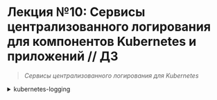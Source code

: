 # **Лекция №10: Сервисы централизованного логирования для компонентов Kubernetes и приложений // ДЗ**
> _Сервисы централизованного логирования для Kubernetes_
<details>
  <summary>kubernetes-logging</summary>

## **Задание:**
Сервисы централизованного логирования для Kubernetes

Цель:
В домашнем задании развернем сервисы для централизованного логирования (EFK/Loki) внутри Kubernetes, научимся отправлять туда структурированные логи продукта и инфраструктурных компонентов, рассмотрим способы визуализировать информацию из логов


Описание/Пошаговая инструкция выполнения домашнего задания:
Все действия описаны в методическом указании.


Критерии оценки:
0 б. - задание не выполнено
1 б. - задание выполнено
2 б. - выполнены все дополнительные задания

---

## **Выполнено:**

### 1. Подготовка Kubernetes кластера

- Поднимаем кластер k8s в yandex-cloud со следующими параметрами:
  - Как минимум 1 нода типа `standard-v2` в группе узлов `default-pool`
  - Как минимум 3 ноды типа `standard-v2` в группе узлов `infra-pool`
~~~bash
cd terraform-k8s
terraform init
terraform plan
terraform apply
~~~

~~~bash
yc managed-kubernetes cluster list-node-groups k8s-4otus
yc managed-kubernetes node-group list
yc managed-kubernetes node-group list-nodes infra-pool
~~~
~~~
+--------------------------------+---------------------------+--------------------------------+-------------+--------+
|         CLOUD INSTANCE         |      KUBERNETES NODE      |           RESOURCES            |    DISK     | STATUS |
+--------------------------------+---------------------------+--------------------------------+-------------+--------+
| ef3pdkf839gkc5n0o9rh           | cl14c492d4hm419b06ho-anuh | 2 100% core(s), 8.0 GB of      | 30.0 GB hdd | READY  |
| RUNNING_ACTUAL                 |                           | memory                         |             |        |
| ef37n1rdp4n92hes4vl0           | cl14c492d4hm419b06ho-eqog | 2 100% core(s), 8.0 GB of      | 30.0 GB hdd | READY  |
| RUNNING_ACTUAL                 |                           | memory                         |             |        |
| ef3deolh8fk91t79omv6           | cl14c492d4hm419b06ho-ixov | 2 100% core(s), 8.0 GB of      | 30.0 GB hdd | READY  |
| RUNNING_ACTUAL                 |                           | memory                         |             |        |
+--------------------------------+---------------------------+--------------------------------+-------------+--------+
~~~

В результате должна получиться следующая конфигурация кластера:
~~~bash
kubectl get nodes -o wide
~~~

~~~
NAME                        STATUS   ROLES    AGE   VERSION   INTERNAL-IP   EXTERNAL-IP     OS-IMAGE             KERNEL-VERSION      CONTAINER-RUNTIME
cl14c492d4hm419b06ho-anuh   Ready    <none>   24m   v1.23.6   10.130.0.10   51.250.47.239   Ubuntu 20.04.4 LTS   5.4.0-124-generic   containerd://1.6.7
cl14c492d4hm419b06ho-eqog   Ready    <none>   24m   v1.23.6   10.130.0.33   51.250.36.137   Ubuntu 20.04.4 LTS   5.4.0-124-generic   containerd://1.6.7
cl14c492d4hm419b06ho-ixov   Ready    <none>   24m   v1.23.6   10.130.0.12   51.250.37.122   Ubuntu 20.04.4 LTS   5.4.0-124-generic   containerd://1.6.7
cl1erdumrsmef8ne1tpu-oheq   Ready    <none>   48m   v1.23.6   10.130.0.31   51.250.37.252   Ubuntu 20.04.4 LTS   5.4.0-124-generic   containerd://1.6.7
~~~
~~~bash
yc managed-kubernetes node-group list-nodes infra-pool
~~~

Пометим ноды `infra-pool` тейнтом `node-role=infra:NoSchedule` 
~~~bash
kubectl taint nodes cl19nlrekjkf36otr3kj-emoh node-role=infra:NoSchedule
~~~

Проверим `taints` на нодах
~~~bash
kubectl get nodes -o json | jq '.items[].spec.taints'
~~~
~~~
[
  {
    "effect": "NoSchedule",
    "key": "node-role",
    "value": "infra"
  }
]
[
  {
    "effect": "NoSchedule",
    "key": "node-role",
    "value": "infra"
  }
]
[
  {
    "effect": "NoSchedule",
    "key": "node-role",
    "value": "infra"
  }
]
null
~~~

### 2. Установка HipsterShop

Для начала, установим в Kubernetes кластер уже знакомый нам HipsterShop.
~~~bash
kubectl create ns microservices-demo
kubectl apply -f https://raw.githubusercontent.com/express42/otus-platform-snippets/master/Module-02/Logging/microservices-demo-without-resources.yaml \
-n microservices-demo
~~~

Проверим, что все pod развернулись на ноде из default-pool:
~~~bash
kubectl get pods -n microservices-demo -o wide
~~~
~~~
NAME                                     READY   STATUS             RESTARTS      AGE   IP              NODE                        NOMINATED NODE   READINESS GATES
adservice-548889999f-mv2db               0/1     ImagePullBackOff   0             16m   10.112.128.20   cl1erdumrsmef8ne1tpu-oheq   <none>           <none>
cartservice-75cc479cdd-wl2xl             1/1     Running            2 (14m ago)   16m   10.112.128.15   cl1erdumrsmef8ne1tpu-oheq   <none>           <none>
checkoutservice-699758c6d9-r5w9n         1/1     Running            0             16m   10.112.128.10   cl1erdumrsmef8ne1tpu-oheq   <none>           <none>
currencyservice-7fc9cfc9cf-kqk9f         1/1     Running            0             16m   10.112.128.17   cl1erdumrsmef8ne1tpu-oheq   <none>           <none>
emailservice-6c8d49f789-9j6hq            1/1     Running            0             16m   10.112.128.9    cl1erdumrsmef8ne1tpu-oheq   <none>           <none>
frontend-5b8c8bf745-csmrr                1/1     Running            0             16m   10.112.128.12   cl1erdumrsmef8ne1tpu-oheq   <none>           <none>
loadgenerator-799c7664dd-n4tdq           1/1     Running            4 (14m ago)   16m   10.112.128.16   cl1erdumrsmef8ne1tpu-oheq   <none>           <none>
paymentservice-557f767677-jp9fp          1/1     Running            0             16m   10.112.128.13   cl1erdumrsmef8ne1tpu-oheq   <none>           <none>
productcatalogservice-7b69d99c89-gl49b   1/1     Running            0             16m   10.112.128.14   cl1erdumrsmef8ne1tpu-oheq   <none>           <none>
recommendationservice-7f78d66cc9-v9qz4   1/1     Running            0             16m   10.112.128.11   cl1erdumrsmef8ne1tpu-oheq   <none>           <none>
redis-cart-fd8d87cdb-9vmhj               1/1     Running            0             16m   10.112.128.19   cl1erdumrsmef8ne1tpu-oheq   <none>           <none>
shippingservice-64999cdc59-vttr8         1/1     Running            0             16m   10.112.128.18   cl1erdumrsmef8ne1tpu-oheq   <none>           <none>
~~~

### 3. Установка EFK стека | Helm charts

Начнем с "классического" набора инструментов (ElasticSearch, Fluent Bit, Kibana) и "классического" способа его установки в Kubernetes кластер (Helm).
Рекомендуемый репозиторий с Helm chart для ElasticSearch и Kibana на текущий момент - [https://github.com/elastic/helm-charts](https://github.com/elastic/helm-charts)
Добавим его:
~~~bash
helm repo add elastic https://helm.elastic.co
~~~
И установим нужные нам компоненты, для начала - без какой-либо дополнительной настройки:
~~~bash
kubectl create ns observability
# ElasticSearch
helm upgrade --install elasticsearch elastic/elasticsearch --namespace observability
# Kibana
helm upgrade --install kibana elastic/kibana --namespace observability
# Fluent Bit
helm upgrade --install fluent-bit stable/fluent-bit --namespace observability
~~~

И ловим `403` - `No comments...`
Идем другим путем:
~~~bash
helm repo remove elastic 
helm repo add bitnami https://charts.bitnami.com/bitnami
# ElasticSearch
helm upgrade --install elasticsearch bitnami/elasticsearch --namespace observability
# Kibana
helm upgrade --install kibana bitnami/kibana --namespace observability
# Fluent Bit
helm upgrade --install fluent-bit stable/fluent-bit --namespace observability
~~~

Смотрим, что получилось
~~~bash
kubectl get pods -n observability -o wide
~~~

Всё поставилось так же, на ту же первую ноду `cl146c3f8e8j94epo9uf-iwop`
~~~
NAME                           READY   STATUS    RESTARTS   AGE     IP              NODE                        NOMINATED NODE   READINESS GATES
elasticsearch-coordinating-0   0/1     Running   0          2m11s   10.112.131.18   cl146c3f8e8j94epo9uf-iwop   <none>           <none>
elasticsearch-coordinating-1   0/1     Running   0          2m11s   10.112.131.20   cl146c3f8e8j94epo9uf-iwop   <none>           <none>
elasticsearch-data-0           0/1     Running   0          2m11s   10.112.131.23   cl146c3f8e8j94epo9uf-iwop   <none>           <none>
elasticsearch-data-1           0/1     Running   0          2m11s   10.112.131.21   cl146c3f8e8j94epo9uf-iwop   <none>           <none>
elasticsearch-ingest-0         0/1     Running   0          2m11s   10.112.131.17   cl146c3f8e8j94epo9uf-iwop   <none>           <none>
elasticsearch-ingest-1         0/1     Running   0          2m11s   10.112.131.19   cl146c3f8e8j94epo9uf-iwop   <none>           <none>
elasticsearch-master-0         0/1     Running   0          2m11s   10.112.131.22   cl146c3f8e8j94epo9uf-iwop   <none>           <none>
elasticsearch-master-1         0/1     Running   0          2m11s   10.112.131.24   cl146c3f8e8j94epo9uf-iwop   <none>           <none>
fluent-bit-bpr5l               1/1     Running   0          12m     10.112.131.16   cl146c3f8e8j94epo9uf-iwop   <none>           <none>
~~~

Создадим файл `elasticsearch.values.yaml` , будем указывать в этом файле нужные нам values.
Для начала, обратимся к файлу `values.yaml` в и найдем там ключ `tolerations`.

~~~bash
helm inspect values bitnami/elasticsearch | grep -A 5 'tolerations'
~~~
~~~bash
helm inspect values bitnami/elasticsearch | grep -v '^ *#'  | grep -A 5 'tolerations'
~~~

Мы помним, что ноды из infra-pool имеют taint node-role=infra:NoSchedule . Давайте разрешим ElasticSearch запускаться на данных нодах
> elasticsearch.values.yaml
~~~yaml
tolerations:
  - key: node-role
    operator: Equal
    value: infra
    effect: NoSchedule

~~~

Обновим установку:
~~~bash
helm upgrade --install elasticsearch bitnami/elasticsearch --namespace observability \
-f elasticsearch.values.yaml
~~~

Смотрим, что получилось
~~~bash
kubectl get pods -n observability -o wide
~~~

Теперь ElasticSearch может запускаться на нодах из `infra-pool`, но это не означает, что он должен это делать.
Исправим этот момент и добавим в `elasticsearch.values.yaml` `NodeSelector`, определяющий, на каких нодах мы можем запускать наши pod.
~~~yaml
nodeSelector:
  yandex.cloud/node-group-id: <group-id> 
~~~
~~~bash
yc managed-kubernetes node-group list
yc managed-kubernetes node-group list-nodes infra-pool
~~~

Опять обновим установку:
~~~bash
helm upgrade --install elasticsearch bitnami/elasticsearch --namespace observability \
-f elasticsearch.values.yaml
~~~
~~~
Error: UPGRADE FAILED: release: already exists
~~~
~~~bash
kubectl create ns observability
helm uninstall elasticsearch --namespace observability
helm upgrade --install elasticsearch bitnami/elasticsearch --namespace observability \
-f elasticsearch.values.yaml
~~~
Смотрим, что получилось
~~~bash
kubectl get pods -n observability -o wide
~~~



# **Полезное:**

https://registry.tfpla.net/providers/yandex-cloud/yandex/latest/docs/resources/kubernetes_node_group#node_taints
https://cloud.yandex.ru/docs/managed-kubernetes/api-ref/NodeGroup/
https://kubernetes.io/docs/concepts/scheduling-eviction/topology-spread-constraints/#spread-constraints-for-pods
https://blog.kubecost.com/blog/kubernetes-taints/
https://docs.comcloud.xyz/

</details>
